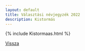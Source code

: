 ```yaml
---
layout: default
title: Választási névjegyzék 2022
description: Kistormás
---
```


{% include Kistormaas.html %}

[Vissza](./)